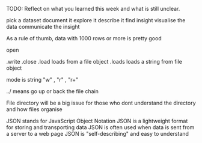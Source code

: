 TODO: Reflect on what you learned this week and what is still unclear.

pick a dataset 
document it
explore it
describe it
find insight
visualise the data
communicate the insight

As a rule of thumb, data with 1000 rows or more is pretty good

open

.write
.close
.load          loads from a file object 
.loads         loads a string from file object

mode is string "w" , "r" , "r+"

../ means go up or back the file chain  

File directory will be a big issue for those who dont understand the directory and how files organise

JSON stands for JavaScript Object Notation
JSON is a lightweight format for storing and transporting data
JSON is often used when data is sent from a server to a web page
JSON is "self-describing" and easy to understand


